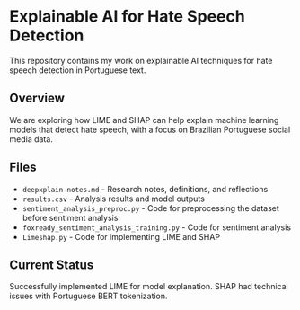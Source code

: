 # Explainable AI for Hate Speech Detection

This repository contains my work on explainable AI techniques for hate speech detection in Portuguese text.

## Overview
We are exploring how LIME and SHAP can help explain machine learning models that detect hate speech, with a focus on Brazilian Portuguese social media data.

## Files
- `deepxplain-notes.md` - Research notes, definitions, and reflections
- `results.csv` - Analysis results and model outputs
- `sentiment_analysis_preproc.py` - Code for preprocessing the dataset before sentiment analysis
- `foxready_sentiment_analysis_training.py` - Code for sentiment analysis
- `Limeshap.py` - Code for implementing LIME and SHAP

## Current Status
Successfully implemented LIME for model explanation. SHAP had technical issues with Portuguese BERT tokenization.
